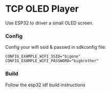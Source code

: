 # TCP OLED Player

Use ESP32 to driver a small OLED screen.

### Config
Config your wifi ssid & passwd in sdkconfig file:
```
CONFIG_EXAMPLE_WIFI_SSID="bigone"
CONFIG_EXAMPLE_WIFI_PASSWORD="bigbrother"
```

### Build
Follow the esp32 idf build instructions
